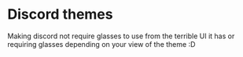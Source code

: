 # Discord themes

Making discord not require glasses to use from the terrible UI it has or requiring glasses depending on your view of the theme :D
